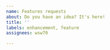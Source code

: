 ```yaml
---
name: Features requests
about: Do you have an idea? It's here!
title: ''
labels: enhancement, feature
assignees: wsw70

---
```



